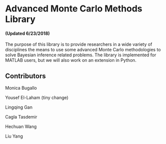 # Advanced Monte Carlo Methods Library 
#### (Updated 6/23/2018)
The purpose of this library is to provide researchers in a wide variety of disciplines the means to use some advanced Monte Carlo
methodologies to solve Bayesian inference related problems. The library is implemented for MATLAB users, but we will also work on 
an extension in Python. 

## Contributors
Monica Bugallo

Yousef El-Laham  (tiny change)   

Lingqing Gan       

Cagla Tasdemir      

Hechuan Wang        

Liu Yang            

